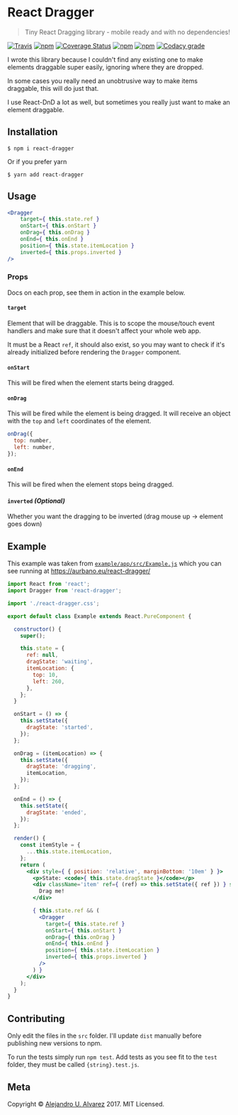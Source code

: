 # React Dragger
> Tiny React Dragging library - mobile ready and with no dependencies!

[![Travis](https://img.shields.io/travis/aurbano/react-dragger.svg)](https://travis-ci.org/aurbano/react-dragger)
[![npm](https://img.shields.io/npm/v/react-dragger.svg)](https://www.npmjs.com/package/react-dragger)
[![Coverage Status](https://coveralls.io/repos/github/aurbano/react-dragger/badge.svg?branch=master)](https://coveralls.io/github/aurbano/react-dragger?branch=master)
[![npm](https://img.shields.io/npm/dm/react-dragger.svg)](https://www.npmjs.com/package/react-dragger)
[![npm](https://img.shields.io/npm/l/react-dragger.svg)](https://www.npmjs.com/package/react-dragger)
[![Codacy grade](https://img.shields.io/codacy/grade/e2589a609bdc4c56bd49c232a65dab4e.svg)](https://www.codacy.com/app/aurbano/react-dragger)

I wrote this library because I couldn't find any existing one to make elements draggable super easily, ignoring where they are dropped.

In some cases you really need an unobtrusive way to make items draggable, this will do just that.

I use React-DnD a lot as well, but sometimes you really just want to make an element draggable.


## Installation

```console
$ npm i react-dragger
```
Or if you prefer yarn
```console
$ yarn add react-dragger
```

## Usage

```jsx
<Dragger
    target={ this.state.ref }
    onStart={ this.onStart }
    onDrag={ this.onDrag }
    onEnd={ this.onEnd }
    position={ this.state.itemLocation }
    inverted={ this.props.inverted }
/>
```

### Props

Docs on each prop, see them in action in the example below.

#### `target`

Element that will be draggable. This is to scope the mouse/touch event handlers and make sure that it doesn't affect your whole web app.

It must be a React `ref`, it should also exist, so you may want to check if it's already initialized before rendering the `Dragger` component.

#### `onStart`

This will be fired when the element starts being dragged.

#### `onDrag`

This will be fired while the element is being dragged. It will receive an object with the `top` and `left` coordinates of the element.

```js
onDrag({
  top: number,
  left: number,
});
```

#### `onEnd`

This will be fired when the element stops being dragged.

#### `inverted` *(Optional)*

Whether you want the dragging to be inverted (drag mouse up -> element goes down)

## Example

This example was taken from [`example/app/src/Example.js`](https://github.com/aurbano/react-dragger/blob/master/example/app/src/Example.js) which you can see running at https://aurbano.eu/react-dragger/

```jsx
import React from 'react';
import Dragger from 'react-dragger';

import './react-dragger.css';

export default class Example extends React.PureComponent {

  constructor() {
    super();

    this.state = {
      ref: null,
      dragState: 'waiting',
      itemLocation: {
        top: 10,
        left: 260,
      },
    };
  }

  onStart = () => {
    this.setState({
      dragState: 'started',
    });
  };

  onDrag = (itemLocation) => {
    this.setState({
      dragState: 'dragging',
      itemLocation,
    });
  };

  onEnd = () => {
    this.setState({
      dragState: 'ended',
    });
  };

  render() {
    const itemStyle = {
      ...this.state.itemLocation,
    };
    return (
      <div style={ { position: 'relative', marginBottom: '10em' } }>
        <p>State: <code>{ this.state.dragState }</code></p>
        <div className='item' ref={ (ref) => this.setState({ ref }) } style={ itemStyle }>
          Drag me!
        </div>

        { this.state.ref && (
          <Dragger
            target={ this.state.ref }
            onStart={ this.onStart }
            onDrag={ this.onDrag }
            onEnd={ this.onEnd }
            position={ this.state.itemLocation }
            inverted={ this.props.inverted }
          />
        ) }
      </div>
    );
  }
}
```

## Contributing

Only edit the files in the `src` folder. I'll update `dist` manually before publishing new versions to npm.

To run the tests simply run `npm test`. Add tests as you see fit to the `test` folder, they must be called `{string}.test.js`.

## Meta

Copyright &copy; [Alejandro U. Alvarez](https:/aurbano.eu) 2017. MIT Licensed.
